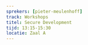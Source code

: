 ```yaml
---
sprekers: [pieter-meulenhoff]
track: Workshops
titel: Secure Development
tijd: 13:15-15:30
locatie: Zaal A
---
```

